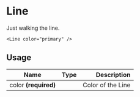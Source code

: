 <!-- 
This is an auto-generated markdown. 
You can change it in "src/Line/Line.tsx" and run build:docs to update this file.
-->
# Line
Just walking the line.

```example
<Line color="primary" />
```
## Usage
| Name        | Type           | Description  |
| ----------- |:--------------:| ------------:|
|color **(required)**||Color of the Line
